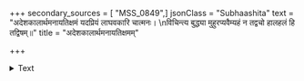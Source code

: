 +++
secondary_sources = [ "MSS_0849",]
jsonClass = "Subhaashita"
text = "अदेशकालार्थमनायतिक्षमं यदप्रियं लाघवकारि चात्मनः।  \nविचिन्त्य बुद्ध्या मुहुरप्यवैम्यहं न तद्वचो हालहलं हि तद्विषम्॥"
title = "अदेशकालार्थमनायतिक्षमम्"

+++

<details><summary>Text</summary>

अदेशकालार्थमनायतिक्षमं यदप्रियं लाघवकारि चात्मनः।  
विचिन्त्य बुद्ध्या मुहुरप्यवैम्यहं न तद्वचो हालहलं हि तद्विषम्॥
</details>
